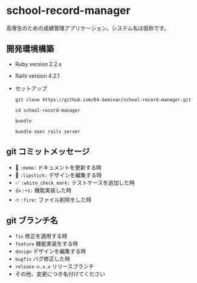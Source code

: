 # school-record-manager

高専生のための成績管理アプリケーション。システム名は仮称です。

## 開発環境構築

* Ruby version 2.2.x

* Rails version 4.2.1

* セットアップ
  ```
  git clone https://github.com/E4-Seminar/school-record-manager.git

  cd school-record-manager

  bundle

  bundle exec rails server
  ```

## git コミットメッセージ

* :memo: ``:memo:`` ドキュメントを更新する時
* :lipstick: ``:lipstick:`` デザインを編集する時
* :white_check_mark: ``:white_check_mark:`` テストケースを追加した時
* :+1: ``:+1:`` 機能実装した時
* :fire: ``:fire:`` ファイル削除をした時

## git ブランチ名

* ``fix`` 修正を適用する時
* ``feature`` 機能実装をする時
* ``design`` デザインを編集する時
* ``bugfix`` バグ修正した時
* ``release-x.x.x`` リリースブランチ
* その他、変更につき名付けてください
